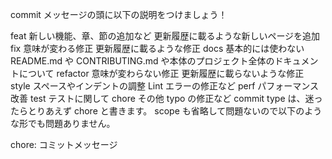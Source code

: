 commit メッセージの頭に以下の説明をつけましょう！

feat
新しい機能、章、節の追加など
更新履歴に載るような新しいページを追加
fix
意味が変わる修正
更新履歴に載るような修正
docs
基本的には使わない
README.md や CONTRIBUTING.md や本体のプロジェクト全体のドキュメントについて
refactor
意味が変わらない修正
更新履歴に載らないような修正
style
スペースやインデントの調整
Lint エラーの修正など
perf
パフォーマンス改善
test
テストに関して
chore
その他
typo の修正など
commit type は、迷ったらとりあえず chore と書きます。 scope も省略して問題ないので以下のような形でも問題ありません。

chore: コミットメッセージ
